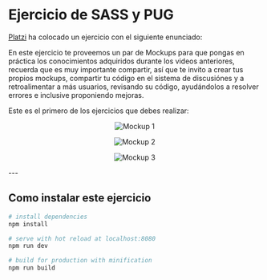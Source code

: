 # Ejercicio de SASS y PUG

[Platzi](https://platzi.com) ha colocado un ejercicio con el siguiente enunciado:

En este ejercicio te proveemos un par de Mockups para que pongas en práctica los conocimientos adquiridos durante los videos anteriores, recuerda que es muy importante compartir, así que te invito a crear tus propios mockups, compartir tu código en el sistema de discusiónes y a retroalimentar a más usuarios, revisando su código, ayudándolos a resolver errores e inclusive proponiendo mejoras.

Este es el primero de los ejercicios que debes realizar:

<center>

![Mockup 1](https://static.platzi.com/media/user_upload/Mobile-906e79ce-439e-4321-bfd9-27b11b0f86e5.jpg)

![Mockup 2](https://static.platzi.com/media/user_upload/daily1-68a115a5-2c1f-4a38-9918-b13a9359e9cc.jpg)

![Mockup 3](https://static.platzi.com/media/user_upload/Page%201-d8d869f4-7130-4ae9-9907-2fa809bd136a.jpg)

</center>
---

## Como instalar este ejercicio

``` bash
# install dependencies
npm install

# serve with hot reload at localhost:8080
npm run dev

# build for production with minification
npm run build
```
